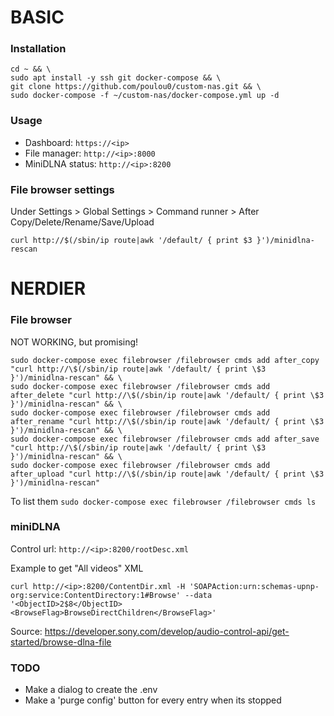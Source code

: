 # BASIC
### Installation
```shell
cd ~ && \
sudo apt install -y ssh git docker-compose && \
git clone https://github.com/poulou0/custom-nas.git && \
sudo docker-compose -f ~/custom-nas/docker-compose.yml up -d
```

### Usage
* Dashboard: `https://<ip>`
* File manager: `http://<ip>:8000`
* MiniDLNA status: `http://<ip>:8200`

### File browser settings
Under Settings > Global Settings > Command runner > After Copy/Delete/Rename/Save/Upload
```shell
curl http://$(/sbin/ip route|awk '/default/ { print $3 }')/minidlna-rescan
```

# NERDIER

### File browser
NOT WORKING, but promising!
```shell
sudo docker-compose exec filebrowser /filebrowser cmds add after_copy "curl http://\$(/sbin/ip route|awk '/default/ { print \$3 }')/minidlna-rescan" && \
sudo docker-compose exec filebrowser /filebrowser cmds add after_delete "curl http://\$(/sbin/ip route|awk '/default/ { print \$3 }')/minidlna-rescan" && \
sudo docker-compose exec filebrowser /filebrowser cmds add after_rename "curl http://\$(/sbin/ip route|awk '/default/ { print \$3 }')/minidlna-rescan" && \
sudo docker-compose exec filebrowser /filebrowser cmds add after_save "curl http://\$(/sbin/ip route|awk '/default/ { print \$3 }')/minidlna-rescan" && \
sudo docker-compose exec filebrowser /filebrowser cmds add after_upload "curl http://\$(/sbin/ip route|awk '/default/ { print \$3 }')/minidlna-rescan"
```
To list them `sudo docker-compose exec filebrowser /filebrowser cmds ls`

### miniDLNA
Control url: `http://<ip>:8200/rootDesc.xml`

Example to get "All videos" XML
```shell
curl http://<ip>:8200/ContentDir.xml -H 'SOAPAction:urn:schemas-upnp-org:service:ContentDirectory:1#Browse' --data '<ObjectID>2$8</ObjectID><BrowseFlag>BrowseDirectChildren</BrowseFlag>'
```
Source: https://developer.sony.com/develop/audio-control-api/get-started/browse-dlna-file

### TODO

* Make a dialog to create the .env
* Make a 'purge config' button for every entry when its stopped
